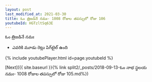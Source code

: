 ```yaml
---
layout: post
last_modified_at: 2021-03-30
title: ఓం త్రిజడినే నమః- 1008 రోజుల తపస్సులో రోజు 106
youtubeId: HGTzltSq63E
---
```

 
 
 ఓం త్రిజడినే నమః  
 
 -  ఎవరికి మూడు రెట్లు పిగ్‌టైల్ ఉంది 
 
  
 
  
 
 
 
 
 
 


{% include youtubePlayer.html id=page.youtubeId %}
 
[Next]({{ site.baseurl }}{% link  split2/_posts/2018-09-13-ఓం నాభ స్థలయ నమః- 1008 రోజుల తపస్సులో రోజు 105.md%})
 
